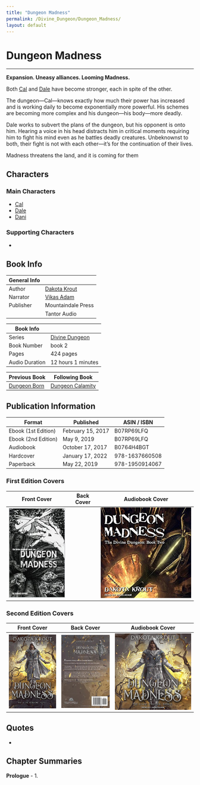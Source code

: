```yaml
---
title: "Dungeon Madness"
permalink: /Divine_Dungeon/Dungeon_Madness/
layout: default
---
```

# Dungeon Madness
---
**Expansion. Uneasy alliances. Looming Madness.**

Both [Cal](../../_Characters/DivineDungeon/Cal.md) and [Dale](../../_Characters/DivineDungeon/Dale.md) have become stronger, each in spite of the other.

The dungeon—Cal—knows exactly how much their power has increased and is working daily to become exponentially more powerful. His schemes are becoming more complex and his dungeon—his body—more deadly.

Dale works to subvert the plans of the dungeon, but his opponent is onto him. Hearing a voice in his head distracts him in critical moments requiring him to fight his mind even as he battles deadly creatures. Unbeknownst to both, their fight is not with each other—it’s for the continuation of their lives.

Madness threatens the land, and it is coming for them

## Characters

### Main Characters
- [Cal](../../_Characters/DivineDungeon/Cal.md)
- [Dale](../../_Characters/DivineDungeon/Dale.md)
- [Dani](../../_Characters/DivineDungeon/Dani.md)


### Supporting Characters
-  

## Book Info

| General Info |  |
|---|---|
| Author| [Dakota Krout](../../_Lexicon/DakotaKrout.md) |
| Narrator| [Vikas Adam](../../_Lexicon/VikasAdam.md) |
| Publisher | Mountaindale Press |
| | Tantor Audio |

| Book Info |  |
|---|---|
| Series | [Divine Dungeon](DivineDungeon.md) |
| Book Number | book 2 |
| Pages | 424 pages |
| Audio Duration| 12 hours 1 minutes |

| Previous Book | Following Book |
|---|---|
| [Dungeon Born](DungeonBorn.md) | [Dungeon Calamity](DungeonCalamity.md) |

## Publication Information

| Format | Published | ASIN / ISBN |
|---|---|---|
| Ebook (1st Edition) | February 15, 2017 | B07RP69LFQ |
| Ebook (2nd Edition) | May 9, 2019 | B07RP69LFQ |
| Audiobook | October 17, 2017 | B0764H4BGT |
| Hardcover | January 17, 2022 | 978-1637660508 |
| Paperback | May 22, 2019 | 978-1950914067 |

### First Edition Covers

| Front Cover | Back Cover | Audiobook Cover |
|---|---|---|
| ![dungeonmadness_cover1](../../images/DivineDungeon/DungeonMadness/dungeonmadness_cover1.jpg) |   | ![dungeonmadness_audiocover1](../../images/DivineDungeon/DungeonMadness/dungeonmadness_audiocover1.jpg)

### Second Edition Covers

| Front Cover | Back Cover | Audiobook Cover |
|---|---|---|
| ![dungeonmadness_cover2](../../images/DivineDungeon/DungeonMadness/dungeonmadness_cover2.jpg) | ![dungeonmadness_backcover](../../images/DivineDungeon/DungeonMadness/dungeonmadness_backcover.jpg) | ![dungeonmadness_audiocover2](../../images/DivineDungeon/DungeonMadness/dungeonmadness_audiocover2.jpg)

## Quotes
- 

## Chapter Summaries
**Prologue** - 
1. 